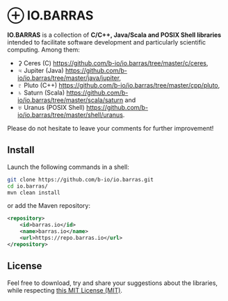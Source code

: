 # ⊕ IO.BARRAS

**IO.BARRAS** is a collection of **C/C++, Java/Scala and POSIX Shell libraries** intended to
facilitate software development and particularly scientific computing.
Among them:

  * ⚳ Ceres (C) <https://github.com/b-io/io.barras/tree/master/c/ceres>,
  * ♃ Jupiter (Java) <https://github.com/b-io/io.barras/tree/master/java/jupiter>,
  * ♇ Pluto (C++) <https://github.com/b-io/io.barras/tree/master/cpp/pluto>,
  * ♄ Saturn (Scala) <https://github.com/b-io/io.barras/tree/master/scala/saturn> and
  * ♅ Uranus (POSIX Shell) <https://github.com/b-io/io.barras/tree/master/shell/uranus>.

Please do not hesitate to leave your comments for further improvement!


## Install

Launch the following commands in a shell:
~~~bash
git clone https://github.com/b-io/io.barras.git
cd io.barras/
mvn clean install
~~~

or add the Maven repository:
~~~xml
<repository>
	<id>barras.io</id>
	<name>barras.io</name>
	<url>https://repo.barras.io</url>
</repository>
~~~


## License

Feel free to download, try and share your suggestions about the libraries,
while respecting [this MIT License (MIT)][license].

[license]: <LICENSE>
